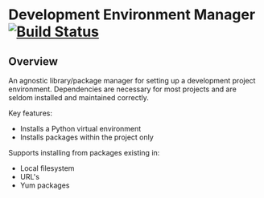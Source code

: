 # Development Environment Manager [![Build Status](https://travis-ci.org/nitehawck/dem.svg?branch=master)](https://travis-ci.org/nitehawck/dem)

## Overview
An agnostic library/package manager for setting up a development project environment.  Dependencies are necessary for most projects and are seldom installed and maintained correctly.

Key features:
- Installs a Python virtual environment
- Installs packages within the project only

Supports installing from packages existing in:
 - Local filesystem
 - URL's
 - Yum packages
